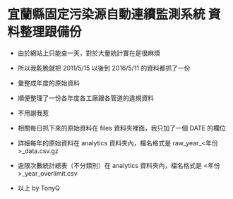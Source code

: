 

# 宜蘭縣固定污染源自動連續監測系統  資料整理跟備份

* 由於網站上只能查一天，對於大量統計實在是很麻煩
* 所以我乾脆就把 2011/5/15 以後到 2016/5/11 的資料都抓了一份
* 彙整成年度的原始資料

* 順便整理了一份各年度各工廠跟各管道的違規資料
* 不用謝我惹

* 相關每日抓下來的原始資料在 files 資料夾裡面，我只加了一個 DATE 的欄位
* 詳細每年的原始資料在 analytics 資料夾內，檔名格式是 raw_year_<年份>_data.csv.gz

* 逾限次數統計總表（不分類別）在 analytics 資料夾內，檔名格式是 <年份>_year_overlimit.csv

* 以上 by TonyQ


